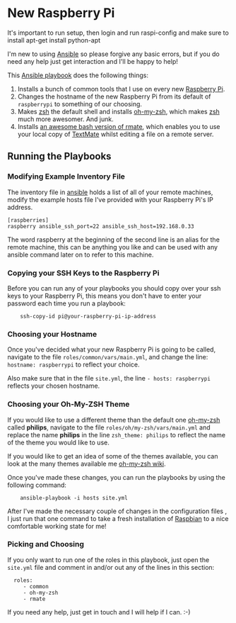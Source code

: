 # New Raspberry Pi #

It's important to run setup, then login and run raspi-config and make sure to install apt-get install python-apt

I'm new to using [Ansible][0] so please forgive any basic errors, but if you do need any help just get interaction and I'll be happy to help!

This [Ansible playbook][7] does the following things:

1. Installs a bunch of common tools that I use on every new [Raspberry Pi][1].
2. Changes the hostname of the new Raspberry Pi from its default of `raspberrypi` to something of our choosing.
3. Makes [zsh][2] the default shell and installs [oh-my-zsh][3],  which makes [zsh][2] much more awesomer.  And junk.
4. Installs [an awesome bash version of rmate][4], which enables you to use your local copy of [TextMate][5] whilst editing a file on a remote server.

## Running the Playbooks ##

### Modifying Example Inventory File ###

The inventory file in [ansible][0] holds a list of all of your remote machines, modify the example hosts file I've provided with your Raspberry Pi's IP address.

    [raspberries]
    raspberry ansible_ssh_port=22 ansible_ssh_host=192.168.0.33

The word raspberry at the beginning of the second line is an alias for the remote machine, this can be anything you like and can be used with any ansible command later on to refer to this machine.


### Copying your SSH Keys to the Raspberry Pi ###

Before you can run any of your playbooks you should copy over your ssh keys to your Raspberry Pi, this means you don't have to enter your password each time you run a playbook:

        ssh-copy-id pi@your-raspberry-pi-ip-address

### Choosing your Hostname ###

Once you've decided what your new Raspberry Pi is going to be called, navigate to the file `roles/common/vars/main.yml`, and change the line: `hostname: raspberrypi` to reflect your choice. 

Also make sure that in the file `site.yml`, the line  `- hosts: raspberrypi` reflects your chosen hostname.

### Choosing your Oh-My-ZSH Theme ###

If you would like to use a different theme than the default one [oh-my-zsh][3] called __philips__, navigate to the file `roles/oh/my-zsh/vars/main.yml` and replace the name __philips__ in the line `zsh_theme: philips` to reflect the name of the theme you would like to use.

If you would like to get an idea of some of the themes available, you can look at the many themes available me [oh-my-zsh wiki][6].

Once you've made these changes, you can run the playbooks by using the following command:

        ansible-playbook -i hosts site.yml

After I've made the necessary couple of changes in the configuration files , I just run that one command to take a fresh installation of [Raspbian](http://www.raspbian.org/) to a nice comfortable working state for me!

### Picking and Choosing ###

If you only want to run one of the roles in this playbook, just open the `site.yml` file and comment in and/or out any of the lines in this section:

      roles:
         - common
         - oh-my-zsh
         - rmate


If you need any help, just get in touch and I will help if I can.  :-)

[0]: http://ansible.com/
[1]: http://www.raspberrypi.org/
[2]: http://www.zsh.org/
[3]: https://github.com/robbyrussell/oh-my-zsh
[4]: https://github.com/aurora/rmate
[5]: http://macromates.com/
[6]: https://github.com/robbyrussell/oh-my-zsh/wiki/Themes
[7]: http://docs.ansible.com/playbooks.html

